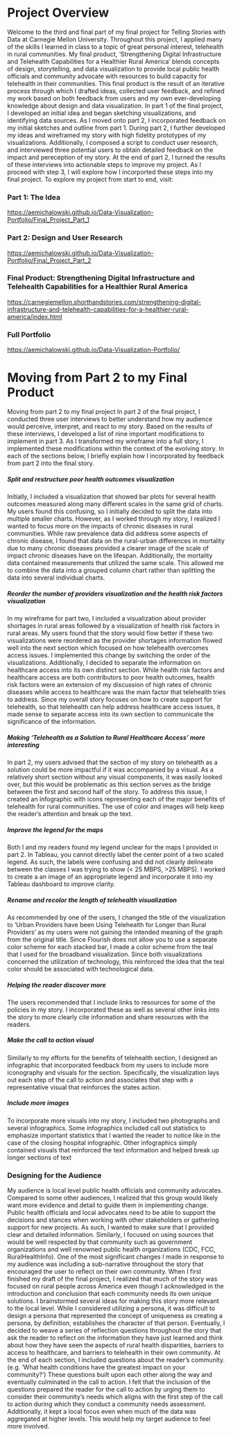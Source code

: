 
# Project Overview

Welcome to the third and final part of my final project for Telling Stories with Data at Carnegie Mellon University. Throughout this project, I applied many of the skills I learned in class to a topic of great personal interest, telehealth in rural communities. My final product, ‘Strengthening Digital Infrastructure and Telehealth Capabilities for a Healthier Rural America’ blends concepts of design, storytelling, and data visualization to provide local public health officials and community advocate with resources to build capacity for telehealth in their communities. This final product is the result of an iterative process through which I drafted ideas, collected user feedback, and refined my work based on both feedback from users and my own ever-developing knowledge about design and data visualization. In part 1 of the final project, I developed an initial idea and began sketching visualizations, and identifying data sources. As I moved onto part 2, I incorporated feedback on my initial sketches and outline from part 1. During part 2, I further developed my ideas and wireframed my story with high fidelity prototypes of my visualizations. Additionally, I composed a script to conduct user research, and interviewed three potential users to obtain detailed feedback on the impact and pereception of my story. At the end of part 2, I turned the results of these interviews into actionable steps to improve my project. As I proceed with step 3, I will explore how I incorported these steps into my final project. To explore my project from start to end, visit:

### Part 1: The Idea
https://aemichalowski.github.io/Data-Visualization-Portfolio/Final_Project_Part_1

### Part 2: Design and User Research
https://aemichalowski.github.io/Data-Visualization-Portfolio/Final_Project_Part_2

### Final Product: Strengthening Digital Infrastructure and Telehealth Capabilities for a Healthier Rural America
https://carnegiemellon.shorthandstories.com/strengthening-digital-infrastructure-and-telehealth-capabilities-for-a-healthier-rural-america/index.html

### Full Portfolio
https://aemichalowski.github.io/Data-Visualization-Portfolio/

# Moving from Part 2 to my Final Product

Moving from part 2 to my final project
In part 2 of the final project, I conducted three user interviews to better understand how my audience would perceive, interpret, and react to my story. Based on the results of these interviews, I developed a list of nine important modifications to implement in part 3. As I transformed my wireframe into a full story, I implemented these modifications within the context of the evolving story. In each of the sections below, I briefly explain how I incorporated by feedback from part 2 into the final story.

##### Split and restructure poor health outcomes visualization
Initially, I included a visualization that showed bar plots for several health outcomes measured along many different scales in the same grid of charts. My users found this confusing, so I initially decided to split the data into multiple smaller charts. However, as I worked through my story, I realized I wanted to focus more on the impacts of chronic diseases in rural communities. While raw prevalence data did address some aspects of chronic disease, I found that data on the rural-urban differences in mortality due to many chronic diseases provided a clearer image of the scale of impact chronic diseases have on the lifespan. Additionally, the mortality data contained measurements that utilized the same scale. This allowed me to combine the data into a grouped column chart rather than splitting the data into several individual charts. 
##### Reorder the number of providers visualization and the health risk factors visualization
In my wireframe for part two, I included a visualization about provider shortages in rural areas followed by a visualization of health risk factors in rural areas. My users found that the story would flow better if these two visualizations were reordered as the provider shortages information flowed well into the next section which focused on how telehealth overcomes access issues. I implemented this change by switching the order of the visualizations. Additionally, I decided to separate the information on healthcare access into its own distinct section. While health risk factors and healthcare access are both contributors to poor health outcomes, health risk factors were an extension of my discussion of high rates of chronic diseases while access to healthcare was the main factor that telehealth tries to address. Since my overall story focuses on how to create support for telehealth, so that telehealth can help address healthcare access issues, it made sense to separate access into its own section to communicate the significance of the information.
##### Making ‘Telehealth as a Solution to Rural Healthcare Access’ more interesting 
In part 2, my users advised that the section of my story on telehealth as a solution could be more impactful if it was accompanied by a visual. As a relatively short section without any visual components, it was easily looked over, but this would be problematic as this section serves as the bridge between the first and second half of the story. To address this issue, I created an infographic with icons representing each of the major benefits of telehealth for rural communities. The use of color and images will help keep the reader’s attention and break up the text.
##### Improve the legend for the maps
Both I and my readers found my legend unclear for the maps I provided in part 2. In Tableau, you cannot directly label the center point of a two scaled legend. As such, the labels were confusing and did not clearly delineate between the classes I was trying to show (< 25 MBPS, >25 MBPS). I worked to create a an image of an appropriate legend and incorporate it into my Tableau dashboard to improve clarity.
##### Rename and recolor the length of telehealth visualization
As recommended by one of the users, I changed the title of the visualization to ‘Urban Providers have been Using Telehealth for Longer than Rural Providers’ as my users were not gaining the intended meaning of the graph from the original title. Since Flourish does not allow you to use a separate color scheme for each stacked bar, I made a color scheme from the teal that I used for the broadband visualization. Since both visualizations concerned the utilization of technology, this reinforced the idea that the teal color should be associated with technological data. 
##### Helping the reader discover more
The users recommended that I include links to resources for some of the policies in my story. I incorporated these as well as several other links into the story to more clearly cite information and share resources with the readers.
##### Make the call to action visual
Similarly to my efforts for the benefits of telehealth section, I designed an infographic that incorporated feedback from my users to include more iconography and visuals for the section. Specifically, the visualization lays out each step of the call to action and associates that step with a representative visual that reinforces the states action.
##### Include more images
To incorporate more visuals into my story, I included two photographs and several infographics. Some infographics included call out statistics to emphasize important statistics that I wanted the reader to notice like in the case of the closing hospital infographic. Other infographics simply contained visuals that reinforced the text information and helped break up longer sections of text

### Designing for the Audience
My audience is local level public health officials and community advocates. Compared to some other audiences, I realized that this group would likely want more evidence and detail to guide them in implementing change. Public health officials and local advocates need to be able to support the decisions and stances when working with other stakeholders or gathering support for new projects. As such, I wanted to make sure that I provided clear and detailed information. Similarly, I focused on using sources that would be well respected by that community such as government organizations and well renowned public health organizations (CDC, FCC, RuralHealthInfo).
One of the most significant changes I made in response to my audience was including a sub-narrative throughout the story that encouraged the user to reflect on their own community. When I first finished my draft of the final project, I realized that much of the story was focused on rural people across America even though I acknowledged in the introduction and conclusion that each community needs its own unique solutions. I brainstormed several ideas for making this story more relevant to the local level. While I considered utilizing a persona, it was difficult to design a persona that represented the concept of uniqueness as creating a persona, by definition, establishes the character of that person. Eventually, I decided to weave a series of reflection questions throughout the story that ask the reader to reflect on the information they have just learned and think about how they have seen the aspects of rural health disparities, barriers to access to healthcare, and barriers to telehealth in their own community. 
At the end of each section,  I included questions about the reader’s community. (e.g. ‘What health conditions have the greatest impact on your community?’) These questions built upon each other along the way and eventually culminated in the call to action. I felt that the inclusion of the questions prepared the reader for the call to action by urging them to consider their community’s needs which aligns with the first step of the call to action during which they conduct a community needs assessment. Additionally, it kept a local focus even when much of the data was aggregated at higher levels. This would help my target audience to feel more involved.
